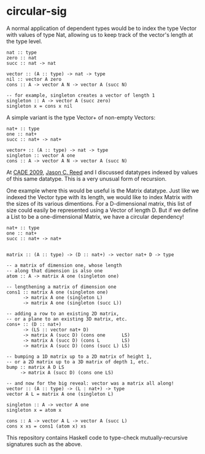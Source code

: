 circular-sig
============

A normal application of dependent types would be to index the type Vector with values of type Nat, allowing us to keep track of the vector's length at the type level.

    nat :: type
    zero :: nat
    succ :: nat -> nat
    
    vector :: (A :: type) -> nat -> type
    nil :: vector A zero
    cons :: A -> vector A N -> vector A (succ N)
    
    -- for example, singleton creates a vector of length 1
    singleton :: A -> vector A (succ zero)
    singleton x = cons x nil


A simple variant is the type Vector+ of non-empty Vectors:

    nat+ :: type
    one :: nat+
    succ :: nat+ -> nat+
    
    vector+ :: (A :: type) -> nat -> type
    singleton :: vector A one
    cons :: A -> vector A N -> vector A (succ N)


At [CADE 2009](http://complogic.cs.mcgill.ca/cade22/), [Jason C. Reed](http://jcreed.livejournal.com/) and I discussed datatypes indexed by values of this same datatype. This is a very unusual form of recursion.

One example where this would be useful is the Matrix datatype. Just like we indexed the Vector type with its length, we would like to index Matrix with the sizes of its various dimentions. For a D-dimensional matrix, this list of size could easily be represented using a Vector of length D. But if we define a List to be a one-dimensional Matrix, we have a circular dependency!

    nat+ :: type
    one :: nat+
    succ :: nat+ -> nat+
    
    
    matrix :: (A :: type) -> (D :: nat+) -> vector nat+ D -> type
    
    -- a matrix of dimension one, whose length
    -- along that dimension is also one
    atom :: A -> matrix A one (singleton one)
    
    -- lengthening a matrix of dimension one
    cons1 :: matrix A one (singleton one)
          -> matrix A one (singleton L)
          -> matrix A one (singleton (succ L))
    
    -- adding a row to an existing 2D matrix,
    -- or a plane to an existing 3D matrix, etc.
    cons+ :: (D :: nat+)
          -> (LS :: vector nat+ D)
          -> matrix A (succ D) (cons one      LS)
          -> matrix A (succ D) (cons L        LS)
          -> matrix A (succ D) (cons (succ L) LS)
    
    -- bumping a 1D matrix up to a 2D matrix of height 1,
    -- or a 2D matrix up to a 3D matrix of depth 1, etc.
    bump :: matrix A D LS
         -> matrix A (succ D) (cons one LS)
    
    -- and now for the big reveal: vector was a matrix all along!
    vector :: (A :: type) -> (L : nat+) -> type
    vector A L = matrix A one (singleton L)
    
    singleton :: A -> vector A one
    singleton x = atom x
    
    cons :: A -> vector A L -> vector A (succ L)
    cons x xs = cons1 (atom x) xs


This repository contains Haskell code to type-check mutually-recursive signatures such as the above.
